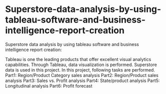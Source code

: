 # Superstore-data-analysis-by-using-tableau-software-and-business-intelligence-report-creation
Superstore data analysis by using tableau software and business intelligence report creation:

Tableau is one the leading products that offer excellent visual analytics capabilities.
Through Tableau, data visualization is performed. Superstore data is used in this project.
In this project, following tasks are performed.
Part1: Region/Product Category sales analysis
Part2: Region/Product sales analysis
Part3: Sales vs. Profit analysis
Part4: State/product analysis
Part5: Longitudinal analysis
Part6: Profit forecast
